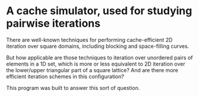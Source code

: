# A cache simulator, used for studying pairwise iterations

There are well-known techniques for performing cache-efficient 2D iteration
over square domains, including blocking and space-filling curves.

But how applicable are those techniques to iteration over unordered pairs of
elements in a 1D set, which is more or less equivalent to 2D iteration over the
lower/upper triangular part of a square lattice? And are there more efficient
iteration schemes in this configuration?

This program was built to answer this sort of question.
